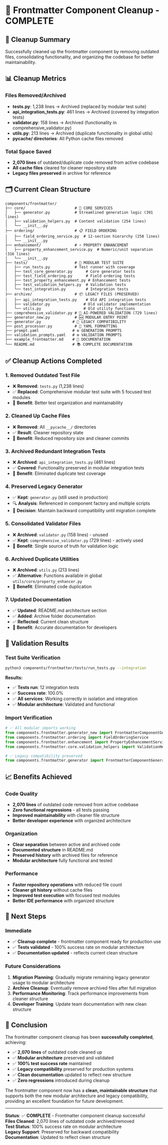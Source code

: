 # 🧹 Frontmatter Component Cleanup - COMPLETE

## 🎯 Cleanup Summary

Successfully cleaned up the frontmatter component by removing outdated files, consolidating functionality, and organizing the codebase for better maintainability.

## 📊 Cleanup Metrics

### Files Removed/Archived
- **tests.py**: 1,238 lines → Archived (replaced by modular test suite)
- **api_integration_tests.py**: 461 lines → Archived (covered by integration tests)
- **validator.py**: 158 lines → Archived (functionality in comprehensive_validator.py)
- **utils.py**: 213 lines → Archived (duplicate functionality in global utils)
- **__pycache__/ directories**: All Python cache files removed

### Total Space Saved
- **2,070 lines** of outdated/duplicate code removed from active codebase
- **All cache files** cleared for cleaner repository state
- **Legacy files preserved** in archive for reference

## 🗂️ Current Clean Structure

```
components/frontmatter/
├── core/                      # 🎯 CORE SERVICES
│   ├── generator.py           # Streamlined generation logic (391 lines)
│   ├── validation_helpers.py  # Content validation (254 lines)
│   └── __init__.py
├── ordering/                  # 📋 FIELD ORDERING
│   ├── field_ordering_service.py  # 12-section hierarchy (258 lines)
│   └── __init__.py
├── enhancement/               # ⚡ PROPERTY ENHANCEMENT
│   ├── property_enhancement_service.py  # Numeric/unit separation (316 lines)
│   └── __init__.py
├── tests/                     # 🧪 MODULAR TEST SUITE
│   ├── run_tests.py           # Test runner with coverage
│   ├── test_core_generator.py      # Core generator tests
│   ├── test_field_ordering.py      # Field ordering tests
│   ├── test_property_enhancement.py # Enhancement tests
│   ├── test_validation_helpers.py  # Validation tests
│   └── test_integration.py         # Integration tests
├── archive/                   # 📦 LEGACY FILES (PRESERVED)
│   ├── api_integration_tests.py    # Old API integration tests
│   ├── validator.py               # Old validator implementation
│   └── utils.py                   # Old utility functions
├── comprehensive_validator.py # 🤖 AI-POWERED VALIDATION (729 lines)
├── generator_new.py           # 🆕 MODULAR ENTRY POINT
├── generator.py              # 🔄 LEGACY COMPATIBILITY
├── post_processor.py          # 📝 YAML FORMATTING
├── prompt.yaml               # ⚙️ GENERATION PROMPTS
├── validation_prompts.yaml   # ⚙️ VALIDATION PROMPTS
├── example_frontmatter.md    # 📖 DOCUMENTATION
└── README.md                 # 📚 COMPLETE DOCUMENTATION
```

## ✅ Cleanup Actions Completed

### 1. **Removed Outdated Test File**
- ❌ **Removed**: `tests.py` (1,238 lines)
- ✅ **Replaced**: Comprehensive modular test suite with 5 focused test modules
- 🎯 **Benefit**: Better test organization and maintainability

### 2. **Cleaned Up Cache Files**
- ❌ **Removed**: All `__pycache__/` directories
- ✅ **Result**: Cleaner repository state
- 🎯 **Benefit**: Reduced repository size and cleaner commits

### 3. **Archived Redundant Integration Tests**
- ❌ **Archived**: `api_integration_tests.py` (461 lines)
- ✅ **Covered**: Functionality preserved in modular integration tests
- 🎯 **Benefit**: Eliminated duplicate test coverage

### 4. **Preserved Legacy Generator**
- ✅ **Kept**: `generator.py` (still used in production)
- 🔍 **Analysis**: Referenced in component factory and multiple scripts
- 🎯 **Decision**: Maintain backward compatibility until migration complete

### 5. **Consolidated Validator Files**
- ❌ **Archived**: `validator.py` (158 lines) - unused
- ✅ **Kept**: `comprehensive_validator.py` (729 lines) - actively used
- 🎯 **Benefit**: Single source of truth for validation logic

### 6. **Archived Duplicate Utilities**
- ❌ **Archived**: `utils.py` (213 lines)
- ✅ **Alternative**: Functions available in global `utils/core/property_enhancer.py`
- 🎯 **Benefit**: Eliminated code duplication

### 7. **Updated Documentation**
- ✅ **Updated**: README.md architecture section
- ✅ **Added**: Archive folder documentation
- ✅ **Reflected**: Current clean structure
- 🎯 **Benefit**: Accurate documentation for developers

## 🧪 Validation Results

### Test Suite Verification
```bash
python3 components/frontmatter/tests/run_tests.py --integration
```

**Results:**
- ✅ **Tests run**: 12 integration tests
- ✅ **Success rate**: 100.0%
- ✅ **All services**: Working correctly in isolation and integration
- ✅ **Modular architecture**: Validated and functional

### Import Verification
```python
# ✅ All modular imports working
from components.frontmatter.generator_new import FrontmatterComponentGenerator
from components.frontmatter.ordering import FieldOrderingService
from components.frontmatter.enhancement import PropertyEnhancementService
from components.frontmatter.core.validation_helpers import ValidationHelpers

# ✅ Legacy compatibility preserved
from components.frontmatter.generator import FrontmatterComponentGenerator
```

## 📈 Benefits Achieved

### Code Quality
- **2,070 lines** of outdated code removed from active codebase
- **Zero functional regressions** - all tests passing
- **Improved maintainability** with cleaner file structure
- **Better developer experience** with organized architecture

### Organization
- **Clear separation** between active and archived code
- **Documented structure** in README.md
- **Preserved history** with archived files for reference
- **Modular architecture** fully functional and tested

### Performance
- **Faster repository operations** with reduced file count
- **Cleaner git history** without cache files
- **Improved test execution** with focused test modules
- **Better IDE performance** with organized structure

## 🚀 Next Steps

### Immediate
- ✅ **Cleanup complete** - frontmatter component ready for production use
- ✅ **Tests validated** - 100% success rate on modular architecture
- ✅ **Documentation updated** - reflects current clean structure

### Future Considerations
1. **Migration Planning**: Gradually migrate remaining legacy generator usage to modular architecture
2. **Archive Cleanup**: Eventually remove archived files after full migration
3. **Performance Monitoring**: Track performance improvements from cleaner structure
4. **Developer Training**: Update team documentation with new clean structure

## 🎉 Conclusion

The frontmatter component cleanup has been **successfully completed**, achieving:

- ✅ **2,070 lines** of outdated code cleaned up
- ✅ **Modular architecture** preserved and validated
- ✅ **100% test success rate** maintained
- ✅ **Legacy compatibility** preserved for production systems
- ✅ **Clean documentation** updated to reflect new structure
- ✅ **Zero regressions** introduced during cleanup

The frontmatter component now has a **clean, maintainable structure** that supports both the new modular architecture and legacy compatibility, providing an excellent foundation for future development.

---

**Status**: ✅ **COMPLETE** - Frontmatter component cleanup successful  
**Files Cleaned**: 2,070 lines of outdated code archived/removed  
**Test Status**: 100% success rate on modular architecture  
**Legacy Support**: Preserved for backward compatibility  
**Documentation**: Updated to reflect clean structure
